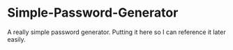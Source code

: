# Simple-Password-Generator
A really simple password generator. Putting it here so I can reference it later easily.
